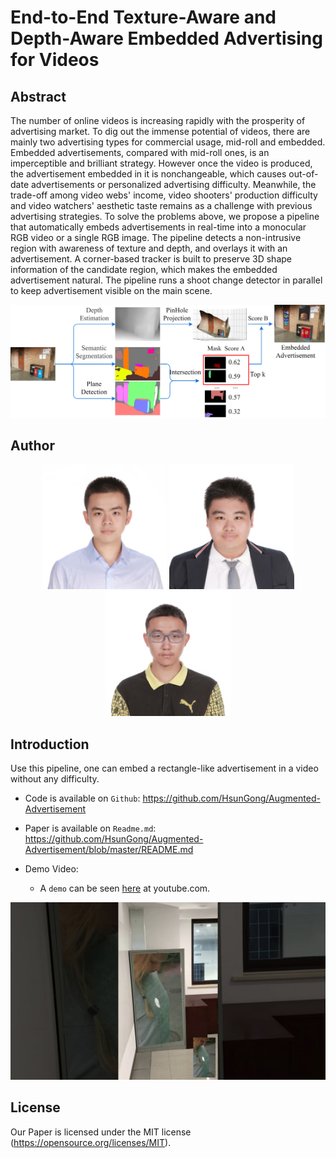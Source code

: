 # End-to-End Texture-Aware and Depth-Aware Embedded Advertising for Videos

## Abstract

The number of online videos is increasing rapidly with the prosperity of advertising market. To dig out the immense potential of videos, there are mainly two advertising types for commercial usage, mid-roll and embedded.  Embedded advertisements, compared with mid-roll ones, is an imperceptible and brilliant strategy. However once the video is produced, the advertisement embedded in it is nonchangeable, which causes out-of-date advertisements or personalized advertising difficulty. Meanwhile, the trade-off among video webs' income, video shooters' production difficulty and video watchers' aesthetic taste remains as a challenge with previous advertising strategies. To solve the problems above, we propose a pipeline that automatically embeds advertisements in real-time into a monocular RGB video or a single RGB image. The pipeline detects a non-intrusive region with awareness of texture and depth, and overlays it with an advertisement. A corner-based tracker is built to preserve 3D shape information of the candidate region, which makes the embedded advertisement natural. The pipeline runs a shoot change detector in parallel to keep advertisement visible on the main scene.

![pipeline1](pipeline1.png)


## Author

<center class="half">
<img src='gongxun.jfif' width="200" alt="Xun Gong" /> <img src='lijiasen.jfif' width="200" alt="Xun Gong" />  <img src='liboning.jfif' width="200" alt="Xun Gong" />
</center>


## Introduction

Use this pipeline, one can embed a rectangle-like advertisement in a video without any difficulty.

- Code is available on `Github`: https://github.com/HsunGong/Augmented-Advertisement

- Paper is available on `Readme.md`: https://github.com/HsunGong/Augmented-Advertisement/blob/master/README.md

- Demo Video:
    - A `demo` can be seen [here](https://www.youtube.com/watch?v=6h5ptSp3lbY) at youtube.com.

<a href="https://youtu.be/6h5ptSp3lbY"><img src='maxresdefault.jpg' alt="Xun Gong" /></a>

## License

Our Paper is licensed under the MIT license (https://opensource.org/licenses/MIT).

